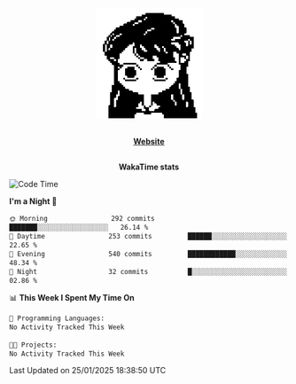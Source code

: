 ##

<p align="center">
  <img src="./person.gif" />
</p>

##

<div align="center">
  <p>
    <strong>
    <a href='https://domm.me'>Website</a>
    </strong>
  </p>
</div>

##

<div align="center">
  <p>
    <strong>
    WakaTime stats
    </strong>
  </p>
</div>

<!--START_SECTION:waka-->
![Code Time](http://img.shields.io/badge/Code%20Time-119%20hrs%2045%20mins-blue)

**I'm a Night 🦉** 

```text
🌞 Morning                292 commits         ███████░░░░░░░░░░░░░░░░░░   26.14 % 
🌆 Daytime                253 commits         ██████░░░░░░░░░░░░░░░░░░░   22.65 % 
🌃 Evening                540 commits         ████████████░░░░░░░░░░░░░   48.34 % 
🌙 Night                  32 commits          █░░░░░░░░░░░░░░░░░░░░░░░░   02.86 % 
```


📊 **This Week I Spent My Time On** 

```text
💬 Programming Languages: 
No Activity Tracked This Week

🐱‍💻 Projects: 
No Activity Tracked This Week
```


 Last Updated on 25/01/2025 18:38:50 UTC
<!--END_SECTION:waka-->

